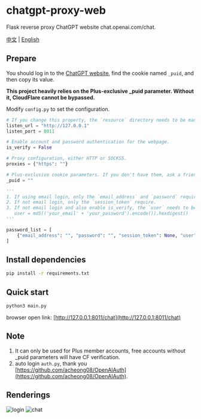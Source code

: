 # chatgpt-proxy-web
Flask reverse proxy ChatGPT website chat.openai.com/chat.

[中文](https://github.com/cooolr/chatgpt-proxy-web/blob/main/README_ZN.md) | [English](https://github.com/cooolr/chatgpt-proxy-web/blob/main/README.md)

## Prepare

You should log in to the [ChatGPT website](https://chat.openai.com/chat), find the cookie named `_puid`, and then copy its value.

**This project heavily relies on the Plus-exclusive _puid parameter. Without it, CloudFlare cannot be bypassed.**

Modify `config.py` to set the configuration.
``` python
# If you change this property, the `resource` directory needs to be manually deleted.
listen_url = "http://127.0.0.1"
listen_port = 8011

# Enable account and password authentication for the webpage.
is_verify = False

# Proxy configuration, either HTTP or SOCKS5.
proxies = {"https": ""}

# Plus-exclusive cookie parameters. If you don't have them, ask a friend to share theirs.
_puid = ""

'''
1. If using email login, only the `email_address` and `password` require.
2. If not email login, only the `session_token` require.
3. If not email login and also enable is_verify, the `user` needs to be rewritten.
   user = md5(('your_email' + 'your_password').encode()).hexdigest()
'''

password_list = [
    {"email_address": "", "password": "", "session_token": None, "user": None},
]
```

## Install dependencies

``` bash
pip install -r requirements.txt
```

## Quick start

``` bash
python3 main.py
```

browser open link: [http://127.0.0.1:8011/chat](http://127.0.0.1:8011/chat)

## Note

1. It can only be used for Plus member accounts, free accounts without _puid parameters will have CF verification.
2. auto login `auth.py`, thank you [https://github.com/acheong08/OpenAIAuth](https://github.com/acheong08/OpenAIAuth).

## Renderings
![login](https://github.com/cooolr/chatgpt_plus_proxy_website/blob/main/login.png)
![chat](https://github.com/cooolr/chatgpt_plus_proxy_website/blob/main/chat.png)

